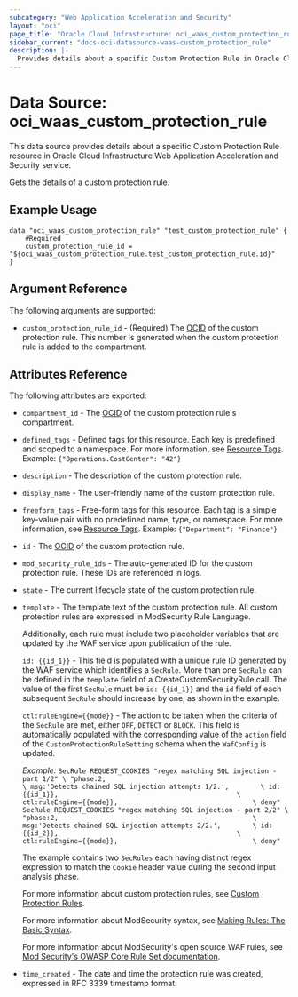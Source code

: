 ```yaml
---
subcategory: "Web Application Acceleration and Security"
layout: "oci"
page_title: "Oracle Cloud Infrastructure: oci_waas_custom_protection_rule"
sidebar_current: "docs-oci-datasource-waas-custom_protection_rule"
description: |-
  Provides details about a specific Custom Protection Rule in Oracle Cloud Infrastructure Web Application Acceleration and Security service
---
```


# Data Source: oci_waas_custom_protection_rule
This data source provides details about a specific Custom Protection Rule resource in Oracle Cloud Infrastructure Web Application Acceleration and Security service.

Gets the details of a custom protection rule.

## Example Usage

```hcl
data "oci_waas_custom_protection_rule" "test_custom_protection_rule" {
	#Required
	custom_protection_rule_id = "${oci_waas_custom_protection_rule.test_custom_protection_rule.id}"
}
```

## Argument Reference

The following arguments are supported:

* `custom_protection_rule_id` - (Required) The [OCID](https://docs.cloud.oracle.com/iaas/Content/General/Concepts/identifiers.htm) of the custom protection rule. This number is generated when the custom protection rule is added to the compartment.


## Attributes Reference

The following attributes are exported:

* `compartment_id` - The [OCID](https://docs.cloud.oracle.com/iaas/Content/General/Concepts/identifiers.htm) of the custom protection rule's compartment.
* `defined_tags` - Defined tags for this resource. Each key is predefined and scoped to a namespace. For more information, see [Resource Tags](https://docs.cloud.oracle.com/iaas/Content/General/Concepts/resourcetags.htm).  Example: `{"Operations.CostCenter": "42"}` 
* `description` - The description of the custom protection rule.
* `display_name` - The user-friendly name of the custom protection rule.
* `freeform_tags` - Free-form tags for this resource. Each tag is a simple key-value pair with no predefined name, type, or namespace. For more information, see [Resource Tags](https://docs.cloud.oracle.com/iaas/Content/General/Concepts/resourcetags.htm).  Example: `{"Department": "Finance"}` 
* `id` - The [OCID](https://docs.cloud.oracle.com/iaas/Content/General/Concepts/identifiers.htm) of the custom protection rule.
* `mod_security_rule_ids` - The auto-generated ID for the custom protection rule. These IDs are referenced in logs.
* `state` - The current lifecycle state of the custom protection rule.
* `template` - The template text of the custom protection rule. All custom protection rules are expressed in ModSecurity Rule Language.

	Additionally, each rule must include two placeholder variables that are updated by the WAF service upon publication of the rule.

	`id: {{id_1}}` - This field is populated with a unique rule ID generated by the WAF service which identifies a `SecRule`. More than one `SecRule` can be defined in the `template` field of a CreateCustomSecurityRule call. The value of the first `SecRule` must be `id: {{id_1}}` and the `id` field of each subsequent `SecRule` should increase by one, as shown in the example.

	`ctl:ruleEngine={{mode}}` - The action to be taken when the criteria of the `SecRule` are met, either `OFF`, `DETECT` or `BLOCK`. This field is automatically populated with the corresponding value of the `action` field of the `CustomProtectionRuleSetting` schema when the `WafConfig` is updated.

	*Example:* ``` SecRule REQUEST_COOKIES "regex matching SQL injection - part 1/2" \ "phase:2,                                                 \ msg:'Detects chained SQL injection attempts 1/2.',        \ id: {{id_1}},                                             \ ctl:ruleEngine={{mode}},                                  \ deny" SecRule REQUEST_COOKIES "regex matching SQL injection - part 2/2" \ "phase:2,                                                 \ msg:'Detects chained SQL injection attempts 2/2.',        \ id: {{id_2}},                                             \ ctl:ruleEngine={{mode}},                                  \ deny" ```

	 The example contains two `SecRules` each having distinct regex expression to match the `Cookie` header value during the second input analysis phase.

	For more information about custom protection rules, see [Custom Protection Rules](https://docs.cloud.oracle.com/iaas/Content/WAF/tasks/customprotectionrules.htm).

	For more information about ModSecurity syntax, see [Making Rules: The Basic Syntax](https://www.modsecurity.org/CRS/Documentation/making.html).

	For more information about ModSecurity's open source WAF rules, see [Mod Security's OWASP Core Rule Set documentation](https://www.modsecurity.org/CRS/Documentation/index.html).
* `time_created` - The date and time the protection rule was created, expressed in RFC 3339 timestamp format.

